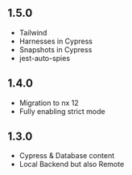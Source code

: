 ## 1.5.0

- Tailwind
- Harnesses in Cypress
- Snapshots in Cypress
- jest-auto-spies

## 1.4.0

- Migration to nx 12
- Fully enabling strict mode

## 1.3.0

- Cypress & Database content
- Local Backend but also Remote
